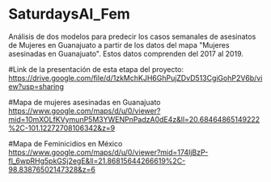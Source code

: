 # SaturdaysAI_Fem
Análisis de dos modelos para predecir los casos semanales de asesinatos de Mujeres  en Guanajuato a partir de los datos del mapa "Mujeres asesinadas en Guanajuato". Estos datos comprenden del 2017 al 2019.


#Link de la presentación de esta etapa del proyecto:
https://drive.google.com/file/d/1zkMchKJH6GhPujZDvD513CgiGohP2V6b/view?usp=sharing

#Mapa de mujeres asesinadas en Guanajuato
https://www.google.com/maps/d/u/0/viewer?mid=10mXOLfKVymunP5M3YWENPnPadzA0dE4z&ll=20.68464865149222%2C-101.12272708106342&z=9

#Mapa de Feminicidios en México
https://www.google.com/maps/d/u/0/viewer?mid=174IjBzP-fl_6wpRHg5pkGSj2egE&ll=21.86815644266619%2C-98.83876502147328&z=6

